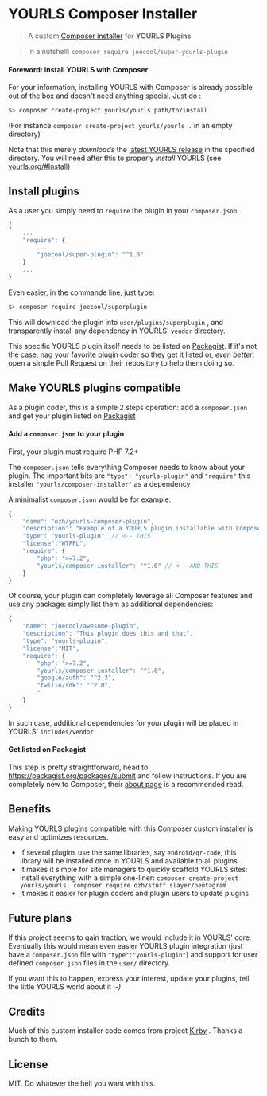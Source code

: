
# YOURLS Composer Installer

> A custom [Composer installer](https://getcomposer.org/doc/articles/custom-installers.md) for **YOURLS Plugins**

> In a nutshell: `composer require joecool/super-yourls-plugin`

#### Foreword: install YOURLS with Composer

For your information, installing YOURLS with Composer is already possible out of the box and doesn't need anything special. Just do :

 ```bash
$> composer create-project yourls/yourls path/to/install
 ```

 (For instance `composer create-project yourls/yourls .` in an empty directory)

Note that this merely *downloads* the [latest YOURLS release](https://github.com/YOURLS/YOURLS/releases) in the specified directory. You will need after this to properly *install* YOURLS (see [yourls.org/#Install](https://yourls.org/#Install))

## Install plugins



As a user you simply need to `require` the plugin in your `composer.json`.

```js
{
    ...
    "require": {
        ...
        "joecool/super-plugin": "^1.0"
    }
    ...
}
```
Even easier, in the commande line, just type:

 ```bash
$> composer require joecool/superplugin
 ```

This will download the plugin into  `user/plugins/superplugin` , and transparently install any dependency in YOURLS' `vendor` directory.

This specific YOURLS plugin itself needs to be listed on [Packagist](https://packagist.org/). If it's not the case, nag your favorite plugin coder so they get it listed or, *even better*, open a simple Pull Request on their repository to help them doing so.

## Make YOURLS plugins compatible

As a plugin coder, this is a simple 2 steps operation: add a `composer.json` and get your plugin listed on [Packagist](https://packagist.org/)

#### Add a `composer.json` to your plugin

First, your plugin must require PHP 7.2+

The `composer.json` tells everything Composer needs to know about your plugin. The important bits are `"type": "yourls-plugin"` and `"require"` this installer `"yourls/composer-installer"` as a dependency

A minimalist `composer.json` would be for example:

```js
{
    "name": "ozh/yourls-composer-plugin",
    "description": "Example of a YOURLS plugin installable with Composer",
    "type": "yourls-plugin", // <-- THIS
    "license":"WTFPL",
    "require": {
        "php": ">=7.2",
        "yourls/composer-installer": "^1.0" // <-- AND THIS
    }
}
```

Of course, your plugin can completely leverage all Composer features and use any package: simply list them as additional dependencies:

```js
{
    "name": "joecool/awesome-plugin",
    "description": "This plugin does this and that",
    "type": "yourls-plugin",
    "license":"MIT",
    "require": {
        "php": ">=7.2",
        "yourls/composer-installer": "^1.0",
        "google/auth": "^2.3",
        "twilio/sdk": "^2.0",
        "
    }
}
```

In such case, additional dependencies for your plugin will be placed in YOURLS' `includes/vendor` 

#### Get listed on Packagist

This step is pretty straightforward, head to https://packagist.org/packages/submit and follow instructions. If you are completely new to Composer, their [about page](https://packagist.org/about) is a recommended read.

## Benefits

Making YOURLS plugins compatible with this Composer custom installer is easy and optimizes resources.

* If several plugins use the same libraries, say `endroid/qr-code`, this library will be installed once in YOURLS and available to all plugins.
* It makes it simple for site managers to quickly scaffold YOURLS sites:  install everything with a simple one-liner: `composer create-project yourls/yourls; composer require ozh/stuff slayer/pentagram` 
* It makes it easier for plugin coders and plugin users to update plugins

## Future plans

If this project seems to gain traction, we would include it in YOURLS' core. Eventually this would mean even easier YOURLS plugin integration (just have a `composer.json` file with `"type":"yourls-plugin"`) and support for user defined `composer.json` files in the `user/` directory.

If you want this to happen, express your interest, update your plugins, tell the little YOURLS world about it :-*)*

## Credits

Much of this custom installer code comes from project [Kirby](https://github.com/getkirby/composer-installer) . Thanks a bunch to them.

## License

MIT. Do whatever the hell you want with this.
